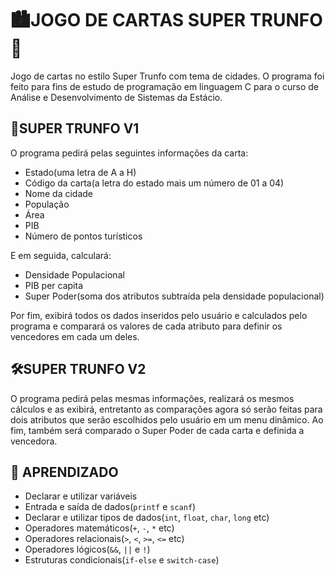 # 🏙️JOGO DE CARTAS SUPER TRUNFO🌆

Jogo de cartas no estilo Super Trunfo com tema de cidades. O programa foi feito para fins de estudo de programação em linguagem C para o curso de Análise e Desenvolvimento de Sistemas da Estácio.

## 🔧SUPER TRUNFO V1

O programa pedirá pelas seguintes informações da carta:
* Estado(uma letra de A a H)
* Código da carta(a letra do estado mais um número de 01 a 04)
* Nome da cidade
* População
* Área
* PIB
* Número de pontos turísticos

E em seguida, calculará:
* Densidade Populacional
* PIB per capita
* Super Poder(soma dos atributos subtraída pela densidade populacional)

Por fim, exibirá todos os dados inseridos pelo usuário e calculados pelo programa e comparará os valores de cada atributo para definir os vencedores em cada um deles. 

## 🛠️SUPER TRUNFO V2

O programa pedirá pelas mesmas informações, realizará os mesmos cálculos e as exibirá, entretanto as comparações agora só serão feitas para dois atributos que serão escolhidos pelo usuário em um menu dinâmico. Ao fim, também será comparado o Super Poder de cada carta e definida a vencedora.

## 📔 APRENDIZADO

* Declarar e utilizar variáveis
* Entrada e saída de dados(`printf` e `scanf`)
* Declarar e utilizar tipos de dados(`int`, `float`, `char`, `long` etc)
* Operadores matemáticos(`+`, `-`, `*` etc)
* Operadores relacionais(`>`, `<`, `>=`, `<=` etc)
* Operadores lógicos(`&&`, `||` e `!`)
* Estruturas condicionais(`if-else` e `switch-case`)
